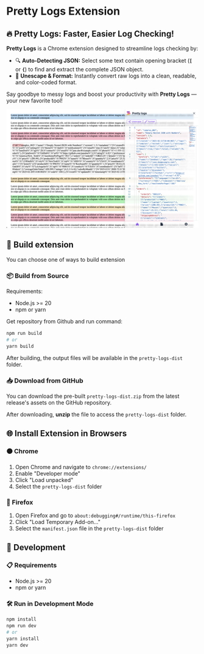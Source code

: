 # Pretty Logs Extension

## 🔥 Pretty Logs: Faster, Easier Log Checking!

**Pretty Logs** is a Chrome extension designed to streamline logs checking by:

- 🔍 **Auto-Detecting JSON:** Select some text contain opening bracket (**`[`** or **`{`**) to find and extract the complete JSON object.
- 🎨 **Unescape & Format:** Instantly convert raw logs into a clean, readable, and color-coded format.

Say goodbye to messy logs and boost your productivity with **Pretty Logs** — your new favorite tool!

![demo](./docs/dev-mode.png)

## 🚀 Build extension

You can choose one of ways to build extension

### 📦 Build from Source

Requirements:

- Node.js >= 20
- npm or yarn

Get repository from Github and run command:

```bash
npm run build
# or
yarn build
```

After building, the output files will be available in the `pretty-logs-dist` folder.

### 📥 Download from GitHub

You can download the pre-built `pretty-logs-dist.zip` from the latest release's assets on the GitHub repository.

After downloading, **unzip** the file to access the `pretty-logs-dist` folder.

## 🌐 Install Extension in Browsers

### 🟠 Chrome

1. Open Chrome and navigate to `chrome://extensions/`
2. Enable "Developer mode"
3. Click "Load unpacked"
4. Select the `pretty-logs-dist` folder

### 🦊 Firefox

1. Open Firefox and go to `about:debugging#/runtime/this-firefox`
2. Click "Load Temporary Add-on..."
3. Select the `manifest.json` file in the `pretty-logs-dist` folder

## 🔧 Development

### 📋 Requirements

- Node.js >= 20
- npm or yarn

### 🛠️ Run in Development Mode

```bash
npm install
npm run dev
# or
yarn install
yarn dev
```
